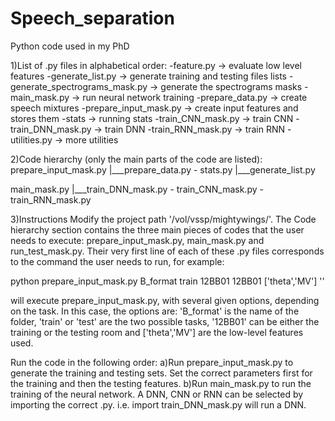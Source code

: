 # Speech_separation
Python code used in my PhD

1)List of .py files in alphabetical order:
-feature.py -> evaluate low level features
-generate_list.py -> generate training and testing files lists
-generate_spectrograms_mask.py -> generate the spectrograms masks
-main_mask.py -> run neural network training
-prepare_data.py -> create speech mixtures
-prepare_input_mask.py -> create input features and stores them
-stats -> running stats
-train_CNN_mask.py -> train CNN
-train_DNN_mask.py -> train DNN
-train_RNN_mask.py -> train RNN
-utilities.py -> more utilities



2)Code hierarchy (only the main parts of the code are listed):
prepare_input_mask.py
 |___prepare_data.py - stats.py
      |___generate_list.py

main_mask.py
 |___train_DNN_mask.py - train_CNN_mask.py - train_RNN_mask.py




3)Instructions
Modify the project path '/vol/vssp/mightywings/'.
The Code hierarchy section contains the three main pieces of codes that the user needs to execute: prepare_input_mask.py, main_mask.py and run_test_mask.py. 
Their very first line of each of these .py files corresponds to the command the user needs to run, for example:

python prepare_input_mask.py B_format train 12BB01 12BB01 ['theta','MV'] ''

will execute prepare_input_mask.py, with several given options, depending on the task. 
In this case, the options are: 'B_format' is the name of the folder, 'train' or 'test' are the two possible tasks, '12BB01' can be either the training or the testing room and ['theta','MV'] are the low-level features used.

Run the code in the following order:
a)Run prepare_input_mask.py to generate the training and testing sets. Set the correct parameters first for the training and then the testing features.
b)Run main_mask.py to run the training of the neural network. A DNN, CNN or RNN can be selected by importing the correct .py. i.e. import train_DNN_mask.py will run a DNN.


 
